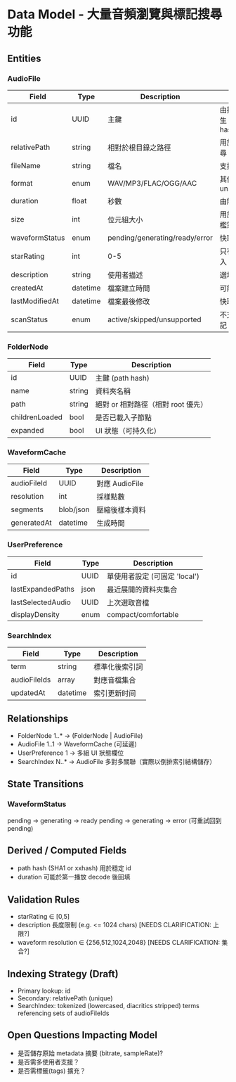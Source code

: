 # Data Model - 大量音頻瀏覽與標記搜尋功能

## Entities
### AudioFile
| Field | Type | Description | Notes |
|-------|------|-------------|-------|
| id | UUID | 主鍵 | 由掃描流程產生 (path hash) |
| relativePath | string | 相對於根目錄之路徑 | 用於顯示與搜尋 |
| fileName | string | 檔名 | 支援多語 |
| format | enum | WAV/MP3/FLAC/OGG/AAC | 其他標記 unsupported |
| duration | float | 秒數 | 由解碼後取得 |
| size | int | 位元組大小 | 用於排序/門檻策略 |
| waveformStatus | enum | pending/generating/ready/error | 快取狀態 |
| starRating | int | 0-5 | 只有有值時寫入 SQLite |
| description | string | 使用者描述 | 選填 |
| createdAt | datetime | 檔案建立時間 | 可能用於排序 |
| lastModifiedAt | datetime | 檔案最後修改 | 快取失效依據 |
| scanStatus | enum | active/skipped/unsupported | 不支援格式標記 |

### FolderNode
| Field | Type | Description |
|-------|------|-------------|
| id | UUID | 主鍵 (path hash) |
| name | string | 資料夾名稱 |
| path | string | 絕對 or 相對路徑（相對 root 優先） |
| childrenLoaded | bool | 是否已載入子節點 |
| expanded | bool | UI 狀態（可持久化） |

### WaveformCache
| Field | Type | Description |
|-------|------|-------------|
| audioFileId | UUID | 對應 AudioFile |
| resolution | int | 採樣點數 | 依 UI 寬度動態 | 
| segments | blob/json | 壓縮後樣本資料 | 大檔案分段 |
| generatedAt | datetime | 生成時間 | 判斷是否重算 |

### UserPreference
| Field | Type | Description |
|-------|------|-------------|
| id | UUID | 單使用者設定 (可固定 'local') |
| lastExpandedPaths | json | 最近展開的資料夾集合 |
| lastSelectedAudio | UUID | 上次選取音檔 |
| displayDensity | enum | compact/comfortable |

### SearchIndex
| Field | Type | Description |
|-------|------|-------------|
| term | string | 標準化後索引詞 |
| audioFileIds | array | 對應音檔集合 |
| updatedAt | datetime | 索引更新时间 |

## Relationships
- FolderNode 1..* → (FolderNode | AudioFile)
- AudioFile 1..1 → WaveformCache (可延遲)
- UserPreference 1 → 多組 UI 狀態欄位
- SearchIndex N..* → AudioFile 多對多關聯（實際以倒排索引結構儲存）

## State Transitions
### WaveformStatus
pending → generating → ready
pending → generating → error (可重試回到 pending)

## Derived / Computed Fields
- path hash (SHA1 or xxhash) 用於穩定 id
- duration 可能於第一播放 decode 後回填

## Validation Rules
- starRating ∈ [0,5]
- description 長度限制 (e.g. <= 1024 chars) [NEEDS CLARIFICATION: 上限?]
- waveform resolution ∈ {256,512,1024,2048} [NEEDS CLARIFICATION: 集合?]

## Indexing Strategy (Draft)
- Primary lookup: id
- Secondary: relativePath (unique)
- SearchIndex: tokenized (lowercased, diacritics stripped) terms referencing sets of audioFileIds

## Open Questions Impacting Model
- 是否儲存原始 metadata 摘要 (bitrate, sampleRate)?
- 是否需多使用者支援？
- 是否需標籤(tags) 擴充？
